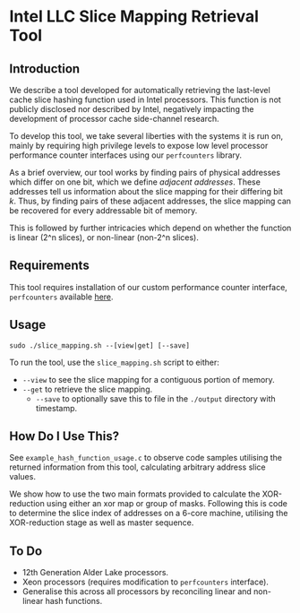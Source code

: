 # Intel LLC Slice Mapping Retrieval Tool

## Introduction

We describe a tool developed for automatically retrieving the last-level cache slice hashing function used in Intel processors. This function is not publicly disclosed nor described by Intel, negatively impacting the development of processor cache side-channel research. 

To develop this tool, we take several liberties with the systems it is run on, mainly by requiring high privilege levels to expose low level processor performance counter interfaces using our `perfcounters` library. 

As a brief overview, our tool works by finding pairs of physical addresses which differ on one bit, which we define *adjacent addresses*. These addresses tell us information about the slice mapping for their differing bit *k*. Thus, by finding pairs of these adjacent addresses, the slice mapping can be recovered for every addressable bit of memory. 

This is followed by further intricacies which depend on whether the function is linear (2^n slices), or non-linear (non-2^n slices).

## Requirements

This tool requires installation of our custom performance counter interface, `perfcounters` available [here](https://git.sec.cs.adelaide.edu.au/).

## Usage

`sudo ./slice_mapping.sh --[view|get] [--save]`

To run the tool, use the `slice_mapping.sh` script to either:
* `--view` to see the slice mapping for a contiguous portion of memory.
* `--get` to retrieve the slice mapping.
  * `--save` to optionally save this to file in the `./output` directory with timestamp.

## How Do I Use This?
See `example_hash_function_usage.c` to observe code samples utilising the returned information from this tool, calculating arbitrary address slice values.

We show how to use the two main formats provided to calculate the XOR-reduction using either an xor map or group of masks. Following this is code to determine the slice index of addresses on a 6-core machine, utilising the XOR-reduction stage as well as master sequence.

## To Do
* 12th Generation Alder Lake processors.
* Xeon processors (requires modification to `perfcounters` interface).
* Generalise this across all processors by reconciling linear and non-linear hash functions.
